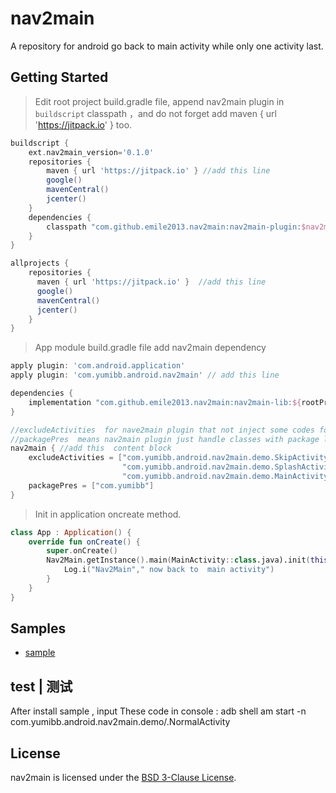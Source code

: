 # nav2main
A repository for android go back to main activity while only one activity last.


## Getting Started 

> Edit root project build.gradle file, append nav2main plugin in  `buildscript`  classpath ，and do not forget add maven { url 'https://jitpack.io' } too.

```groovy
buildscript {
    ext.nav2main_version='0.1.0'
    repositories {
        maven { url 'https://jitpack.io' } //add this line
        google()
        mavenCentral()
        jcenter()
    }
    dependencies {
        classpath "com.github.emile2013.nav2main:nav2main-plugin:$nav2main_version" //add this line
    }
}

allprojects {
    repositories {
      maven { url 'https://jitpack.io' }  //add this line
      google()
      mavenCentral()
      jcenter()
    }
}
```

>  App module build.gradle file  add nav2main dependency

```groovy
apply plugin: 'com.android.application'
apply plugin: 'com.yumibb.android.nav2main' // add this line

dependencies {
    implementation "com.github.emile2013.nav2main:nav2main-lib:${rootProject.ext.nav2main_version}" //add this line
}

//excludeActivities  for nave2main plugin that not inject some codes for list items.
//packagePres  means nav2main plugin just handle classes with package list  in items.
nav2main { //add this  content block
    excludeActivities = ["com.yumibb.android.nav2main.demo.SkipActivity",
                         "com.yumibb.android.nav2main.demo.SplashActivity",
                         "com.yumibb.android.nav2main.demo.MainActivity"]
    packagePres = ["com.yumibb"]
}

```

> Init in application oncreate method.

```kotlin
class App : Application() {
    override fun onCreate() {
        super.onCreate()
        Nav2Main.getInstance().main(MainActivity::class.java).init(this) { _: Context, _: Intent ->
            Log.i("Nav2Main"," now back to  main activity")
        }
    }
}
```

## Samples 
- [sample](https://github.com/emile2013/nav2main/tree/master/sample)


## test | 测试
 After install sample , input These code in console : adb shell am start -n com.yumibb.android.nav2main.demo/.NormalActivity

## License

nav2main is licensed under the [BSD 3-Clause License](./LICENSE).